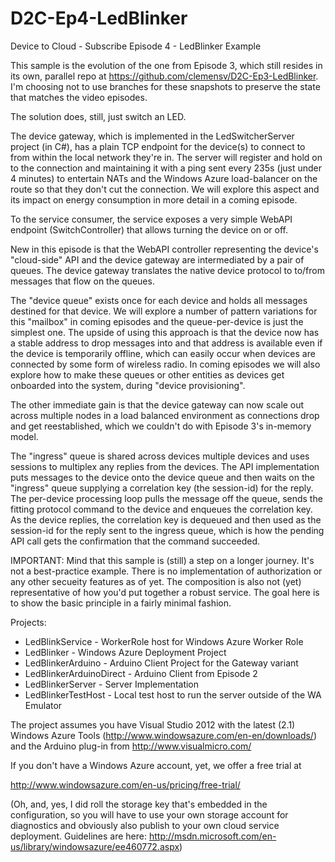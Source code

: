 D2C-Ep4-LedBlinker
==================

Device to Cloud - Subscribe Episode 4 - LedBlinker Example

This sample is the evolution of the one from Episode 3, which still resides in its own, parallel repo at
https://github.com/clemensv/D2C-Ep3-LedBlinker. I'm choosing not to use branches for these snapshots to
preserve the state that matches the video episodes.  

The solution does, still, just switch an LED. 

The device gateway, which is implemented in the LedSwitcherServer project (in 
C#), has a plain TCP endpoint for the device(s) to connect to from within the local network they're in. 
The server will register and hold on to the connection and maintaining it with a ping sent every 235s 
(just under 4 minutes) to entertain NATs and the Windows Azure load-balancer on the route so that they 
don't cut the connection. We will explore this aspect and its impact on energy consumption in more detail 
in a coming episode. 

To the service consumer, the service exposes a very simple WebAPI endpoint (SwitchController) that allows 
turning the device on or off. 

New in this episode is that the WebAPI controller representing the device's "cloud-side" API and the device 
gateway are intermediated by a pair of queues. The device gateway translates the native device protocol to
to/from messages that flow on the queues. 

The "device queue" exists once for each device and holds all messages destined for that device. We will 
explore a number of pattern variations for this "mailbox" in coming episodes and the queue-per-device is 
just the simplest one. The upside of using this approach is that the device now has a stable address to drop 
messages into and that address is available even if the device is temporarily offline, which can easily 
occur when devices are connected by some form of wireless radio. In coming episodes we will also explore 
how to make these queues or other entities as devices get onboarded into the system, during "device provisioning".

The other immediate gain is that the device gateway can now scale out across multiple nodes in a load balanced
environment as connections drop and get reestablished, which we couldn't do with Episode 3's in-memory model.

The "ingress" queue is shared across devices multiple devices and uses sessions to multiplex any replies from 
the devices. The API implementation puts messages to the device onto the device queue and then waits on the 
"ingress" queue supplying a correlation key (the session-id) for the reply. The per-device processing loop 
pulls the message off the queue, sends the fitting protocol command to the device and enqueues the correlation key.
As the device replies, the correlation key is dequeued and then used as the session-id for the reply sent to the
ingress queue, which is how the pending API call gets the confirmation that the command succeeded.

IMPORTANT: Mind that this sample is (still) a step on a longer journey. It's not a best-practice example. There is
no implementation of authorization or any other secueity features as of yet. The composition is also not 
(yet) representative of how you'd put together a robust service. The goal here is to show the basic principle in 
a fairly minimal fashion.

Projects:

* LedBlinkService - WorkerRole host for Windows Azure Worker Role
* LedBlinker - Windows Azure Deployment Project
* LedBlinkerArduino - Arduino Client Project for the Gateway variant
* LedBlinkerArduinoDirect - Arduino Client from Episode 2
* LedBlinkerServer - Server Implementation
* LedBlinkerTestHost - Local test host to run the server outside of the WA Emulator

The project assumes you have Visual Studio 2012 with the latest (2.1) Windows Azure Tools 
(http://www.windowsazure.com/en-en/downloads/) and the Arduino plug-in from 
http://www.visualmicro.com/ 

If you don't have a Windows Azure account, yet, we offer a free trial at 

http://www.windowsazure.com/en-us/pricing/free-trial/

(Oh, and, yes, I did roll the storage key that's embedded in the configuration, so you will have to use 
your own storage account for diagnostics and obviously also publish to your own cloud service deployment.
Guidelines are here: http://msdn.microsoft.com/en-us/library/windowsazure/ee460772.aspx) 
